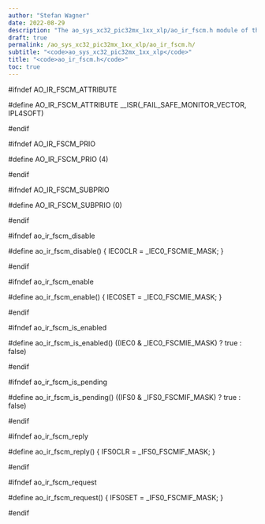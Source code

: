 ```yaml
---
author: "Stefan Wagner"
date: 2022-08-29
description: "The ao_sys_xc32_pic32mx_1xx_xlp/ao_ir_fscm.h module of the ao real-time operating system."
draft: true
permalink: /ao_sys_xc32_pic32mx_1xx_xlp/ao_ir_fscm.h/ 
subtitle: "<code>ao_sys_xc32_pic32mx_1xx_xlp</code>"
title: "<code>ao_ir_fscm.h</code>"
toc: true
---
```


#ifndef AO_IR_FSCM_ATTRIBUTE

#define AO_IR_FSCM_ATTRIBUTE        __ISR(_FAIL_SAFE_MONITOR_VECTOR, IPL4SOFT)

#endif

#ifndef AO_IR_FSCM_PRIO

#define AO_IR_FSCM_PRIO             (4)

#endif

#ifndef AO_IR_FSCM_SUBPRIO

#define AO_IR_FSCM_SUBPRIO          (0)

#endif

#ifndef ao_ir_fscm_disable

#define ao_ir_fscm_disable()        { IEC0CLR = _IEC0_FSCMIE_MASK; }

#endif

#ifndef ao_ir_fscm_enable

#define ao_ir_fscm_enable()         { IEC0SET = _IEC0_FSCMIE_MASK; }

#endif

#ifndef ao_ir_fscm_is_enabled

#define ao_ir_fscm_is_enabled()     ((IEC0 & _IEC0_FSCMIE_MASK) ? true : false)

#endif

#ifndef ao_ir_fscm_is_pending

#define ao_ir_fscm_is_pending()     ((IFS0 & _IFS0_FSCMIF_MASK) ? true : false)

#endif

#ifndef ao_ir_fscm_reply

#define ao_ir_fscm_reply()          { IFS0CLR = _IFS0_FSCMIF_MASK; }

#endif

#ifndef ao_ir_fscm_request

#define ao_ir_fscm_request()        { IFS0SET = _IFS0_FSCMIF_MASK; }

#endif

